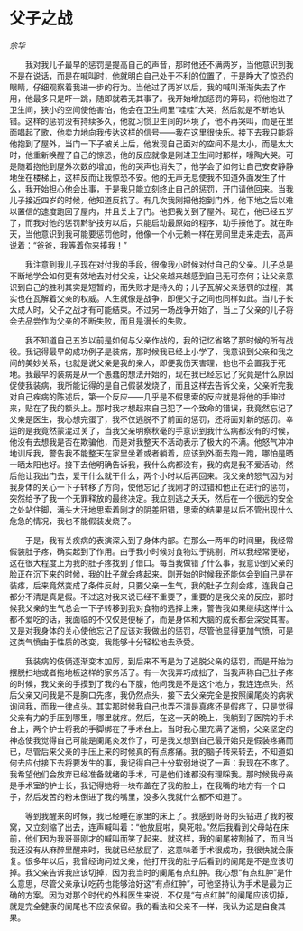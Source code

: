 # 父子之战

*余华*

　　我对我儿子最早的惩罚是提高自己的声音，那时他还不满两岁，当他意识到我不是在说话，而是在喊叫时，他就明白自己处于不利的位置了，于是睁大了惊恐的眼睛，仔细观察着我进一步的行为。当他过了两岁以后，我的喊叫渐渐失去了作用，他最多只是吓一跳，随即就若无其事了。我开始增加惩罚的筹码，将他抱进了卫生间，狭小的空间使他害怕，他会在卫生间里“哇哇”大哭，然后就是不断地认错。这样的惩罚没有持续多久，他就习惯卫生间的环境了，他不再哭叫，而是在里面唱起了歌，他卖力地向我传达这样的信号——我在这里很快乐。接下去我只能将他抱到了屋外，当门一下子被关上后，他发现自己面对的空间不是太小，而是太大时，他重新唤醒了自己的惊恐，他的反应就像是刚进卫生间时那样，嚎陶大哭。可是随着抱他到屋外次数的增加，他的哭声也消失了，他学会了如何让自己安安静静地坐在楼梯上，这样反而让我惊恐不安。他的无声无息使我不知道外面发生了什么，我开始担心他会出事，于是我只能立刻终止自己的惩罚，开门请他回来。当我儿子接近四岁的时候，他知道反抗了。有几次我刚把他抱到门外，他下地之后以难以置信的速度跑回了屋内，并且关上了门。他把我关到了屋外。现在，他已经五岁了，而我对他的惩罚黔驴技穷以后，只能启动最原始的程序，动手揍他了。就在昨天，当他意识到我可能要惩罚他时，他像一个小无赖一样在房间里走来走去，高声说着：“爸爸，我等着你来揍我！”

　　我注意到我儿子现在对付我的手段，很像我小时候对付自己的父亲。儿子总是不断地学会如何更有效地去对付父亲，让父亲越来越感到自己无可奈何；让父亲意识到自己的胜利其实是短暂的，而失败才是持久的；儿子瓦解父亲惩罚的过程，其实也在瓦解着父亲的权威。人生就像是战争，即便父子之间也同样如此。当儿子长大成人时，父子之战才有可能结束。不过另一场战争开始了，当上了父亲的儿子将会去品尝作为父亲的不断失败，而且是漫长的失败。

　　我不知道自己五岁以前是如何与父亲作战的，我的记忆省略了那时候的所有战役。我记得最早的成功例子是装病，那时候我已经上小学了，我意识到父亲和我之间的美妙关系，也就是说父亲是我的亲人，即便我伤天害理，他也不会置我于死地。我最早的装病是从一个愚蠢的想法开始的，现在我已经忘记了究竟是什么原因促使我装病，我所能记得的是自己假装发烧了，而且这样去告诉父亲，父亲听完我对自己疾病的陈述后，第一个反应——几乎是不假思索的反应就是将他的手伸过来，贴在了我的额头上。那时我才想起来自己犯了一个致命的错误，我竟然忘记了父亲是医生，我心想完蛋了，我不仅逃脱不了前面的惩罚，还将面对新的惩罚。幸运的是我竟然蒙混过关了，当我父亲明察秋毫的手意识到我什么病都没有的时候，他没有去想我是否在欺骗他，而是对我整天不活动表示了极大的不满。他怒气冲冲地训斥我，警告我不能整天在家里坐着或者躺着，应该到外面去跑一跑，哪怕是晒一晒太阳也好。接下去他明确告诉我，我什么病都没有，我的病是我不爱活动，然后他让我出门去，爱干什么就干什么，两个小时以后再回来。我父亲的怒气因为对我身体的关心一下子转移了方向，使他忘记了我刚才的过错和他正在进行的惩罚，突然给予了我一个无罪释放的最终决定。我立刻逃之夭夭，然后在一个很远的安全之处站住脚，满头大汗地思索着刚才的阴差阳错，思索的结果是以后不管出现什么危急的情况，我也不能假装发烧了。

　　于是，我有关疾病的表演深入到了身体内部。在那么一两年的时间里，我经常假装肚子疼，确实起到了作用。由于我小时候对食物过于挑剔，所以我经常便秘，这在很大程度上为我的肚子疼找到了借口。每当我做错了什么事，我意识到父亲的脸正在沉下来的时候，我的肚子就会疼起来。刚开始的时候我还能体会到自己是在装疼，后来竟然变成了条件反射，只要父亲一生气，我的肚子立刻会疼，连我自己都分不清是真是假。不过这对我来说已经不重要了，重要的是我父亲的反应，那时候我父亲的生气总会一下子转移到我对食物的选择上来，警告我如果继续这样什么都不爱吃的话，我面临的不仅仅是便秘了，而是身体和大脑的成长都会深受其害。又是对我身体的关心使他忘记了应该对我做出的惩罚，尽管他显得更加气愤，可是这类气愤由于性质的改变，我能够十分轻松地去承受。

　　我装病的伎俩逐渐变本加厉，到后来不再是为了逃脱父亲的惩罚，而是开始为摆脱扫地或者拖地板这样的家务活了。有一次我弄巧成拙了，当我声称自己肚子疼的时候，我父亲的手摸到了我的右下腹，他问我是不是这个地方，我连连点头，然后父亲又问我是不是胸口先疼，我仍然点头，接下去父亲完全是按照阑尾炎的病状询问我，而我一律点头。其实那时候我自己也弄不清是真疼还是假疼了，只是觉得父亲有力的手压到哪里，哪里就疼。然后，在这一天的晚上，我躺到了医院的手术台上，两个护士将我的手脚绑在了手术台上。当时我心里充满了迷惘，父亲坚定的神态使我觉得自己可能是阑尾炎发作了，可是我又想到自己最开始只是假装疼痛而已，尽管后来父亲的手压上来的时候真的有点疼痛。我的脑子转来转去，不知道如何去应付接下去将要发生的事，我记得自己十分软弱地说了一声：我现在不疼了。我希望他们会放弃已经准备就绪的手术，可是他们谁都没有理睬我。那时候我母亲是手术室的护士长，我记得她将一块布盖在了我的脸上，在我嘴的地方有一个口子，然后发苦的粉末倒进了我的嘴里，没多久我就什么都不知道了。

　　等到我醒来的时候，我已经睡在家里的床上了。我感到哥哥的头钻进了我的被窝，又立刻缩了出去，连声喊叫着：“他放屁啦，臭死啦。”然后我看到父母站在床前，他们因为我哥哥刚才的喊叫而笑了起来。就这样，我的阑尾被割掉了，而且当我还没有从麻醉里醒来时，我就已经放屁了，这意味着手术很成功，我很快就会康复。很多年以后，我曾经询问过父亲，他打开我的肚子后看到的阑尾是不是应该切掉。我父亲告诉我应该切掉，因为我当时的阑尾有点红肿。我心想“有点红肿”是什么意思，尽管父亲承认吃药也能够治好这“有点红肿”，可他坚持认为手术是最为正确的方案。因为对那个时代的外科医生来说，不仅是“有点红肿”的阑尾应该切掉，就是完全健康的阑尾也不应该保留。我的看法和父亲不一样，我认为这是自食其果。